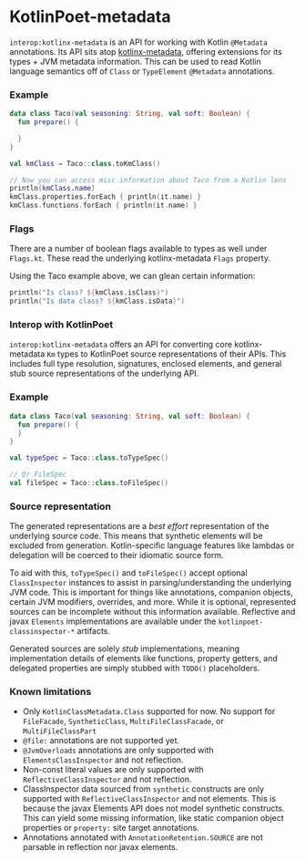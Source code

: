 KotlinPoet-metadata
===================

`interop:kotlinx-metadata` is an API for working with Kotlin `@Metadata` annotations. Its API
sits atop [kotlinx-metadata](https://github.com/JetBrains/kotlin/tree/master/libraries/kotlinx-metadata/jvm),
offering extensions for its types + JVM metadata information. This can be used to read
Kotlin language semantics off of `Class` or `TypeElement` `@Metadata` annotations.

### Example

```kotlin
data class Taco(val seasoning: String, val soft: Boolean) {
  fun prepare() {

  }
}

val kmClass = Taco::class.toKmClass()

// Now you can access misc information about Taco from a Kotlin lens
println(kmClass.name)
kmClass.properties.forEach { println(it.name) }
kmClass.functions.forEach { println(it.name) }
```

### Flags

There are a number of boolean flags available to types as well under `Flags.kt`. These read the
underlying kotlinx-metadata `Flags` property.

Using the Taco example above, we can glean certain information:

```kotlin
println("Is class? ${kmClass.isClass}")
println("Is data class? ${kmClass.isData}")
```

### Interop with KotlinPoet

`interop:kotlinx-metadata` offers an API for converting core kotlinx-metadata `Km` types to
KotlinPoet source representations of their APIs. This includes full type resolution, signatures,
enclosed elements, and general stub source representations of the underlying API.

### Example

```kotlin
data class Taco(val seasoning: String, val soft: Boolean) {
  fun prepare() {
  }
}

val typeSpec = Taco::class.toTypeSpec()

// Or FileSpec
val fileSpec = Taco::class.toFileSpec()
```

### Source representation

The generated representations are a _best effort_ representation of the underlying source code.
This means that synthetic elements will be excluded from generation. Kotlin-specific language
features like lambdas or delegation will be coerced to their idiomatic source form.

To aid with this, `toTypeSpec()` and `toFileSpec()` accept optional `ClassInspector` instances
to assist in parsing/understanding the underlying JVM code. This is important for things like
annotations, companion objects, certain JVM modifiers, overrides, and more. While it is optional,
represented sources can be incomplete without this information available. Reflective and javax
`Elements` implementations are available under the `kotlinpoet-classinspector-*` artifacts.

Generated sources are solely _stub_ implementations, meaning implementation details of elements
like functions, property getters, and delegated properties are simply stubbed with `TODO()`
placeholders.

### Known limitations

- Only `KotlinClassMetadata.Class` supported for now. No support for `FileFacade`, `SyntheticClass`, `MultiFileClassFacade`, or `MultiFileClassPart`
- `@file:` annotations are not supported yet.
- `@JvmOverloads` annotations are only supported with `ElementsClassInspector` and not reflection.
- Non-const literal values are only supported with `ReflectiveClassInspector` and not reflection.
- ClassInspector data sourced from `synthetic` constructs are only supported with
  `ReflectiveClassInspector` and not elements. This is because the javax Elements API does not model
  synthetic constructs. This can yield some missing information, like static companion object properties
  or `property:` site target annotations.
- Annotations annotated with `AnnotationRetention.SOURCE` are not parsable in reflection nor javax elements.
